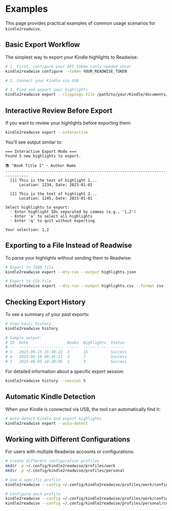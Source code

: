 # Examples

This page provides practical examples of common usage scenarios for `kindle2readwise`.

## Basic Export Workflow

The simplest way to export your Kindle highlights to Readwise:

```bash
# 1. First, configure your API token (only needed once)
kindle2readwise configure --token YOUR_READWISE_TOKEN

# 2. Connect your Kindle via USB

# 3. Find and export your highlights
kindle2readwise export --clippings-file /path/to/your/Kindle/documents/My\ Clippings.txt
```

## Interactive Review Before Export

If you want to review your highlights before exporting them:

```bash
kindle2readwise export --interactive
```

You'll see output similar to:

```
=== Interactive Export Mode ===
Found 5 new highlights to export.

📚 "Book Title 1" - Author Name
--------------------------------------------------------------------------------
  [1] This is the text of highlight 1...
      Location: 1234, Date: 2023-01-01

  [2] This is the text of highlight 2...
      Location: 1245, Date: 2023-01-01

Select highlights to export:
  - Enter highlight IDs separated by commas (e.g., '1,2')
  - Enter 'a' to select all highlights
  - Enter 'q' to quit without exporting

Your selection: 1,2
```

## Exporting to a File Instead of Readwise

To parse your highlights without sending them to Readwise:

```bash
# Export to JSON file
kindle2readwise export --dry-run --output highlights.json

# Export to CSV file
kindle2readwise export --dry-run --output highlights.csv --format csv
```

## Checking Export History

To see a summary of your past exports:

```bash
# View basic history
kindle2readwise history

# Sample output:
# ID  Date                 Books  Highlights  Status
# --  -------------------  -----  ----------  ------
# 5   2023-06-15 15:30:22  3      15          Success
# 4   2023-06-10 09:45:11  2      7           Success
# 3   2023-06-05 18:20:05  1      3           Success
```

For detailed information about a specific export session:

```bash
kindle2readwise history --session 5
```

## Automatic Kindle Detection

When your Kindle is connected via USB, the tool can automatically find it:

```bash
# Auto-detect Kindle and export highlights
kindle2readwise export --auto-detect
```

## Working with Different Configurations

For users with multiple Readwise accounts or configurations:

```bash
# Create different configuration profiles
mkdir -p ~/.config/kindle2readwise/profiles/work
mkdir -p ~/.config/kindle2readwise/profiles/personal

# Use a specific profile
kindle2readwise --config ~/.config/kindle2readwise/profiles/work/config.json export

# Configure each profile
kindle2readwise --config ~/.config/kindle2readwise/profiles/work/config.json configure
kindle2readwise --config ~/.config/kindle2readwise/profiles/personal/config.json configure
```
